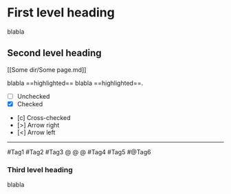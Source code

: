 # First level heading

blabla

## Second level heading

[[Some dir/Some page.md]]

blabla ==highlighted== blabla ==highlighted==.

- [ ] Unchecked
- [x] Checked
- [c] Cross-checked
- [>] Arrow right
- [<] Arrow left

---

 #Tag1  #Tag2  #Tag3
@ @
@
 #Tag4 #Tag5
 #@Tag6

### Third level heading

blabla

